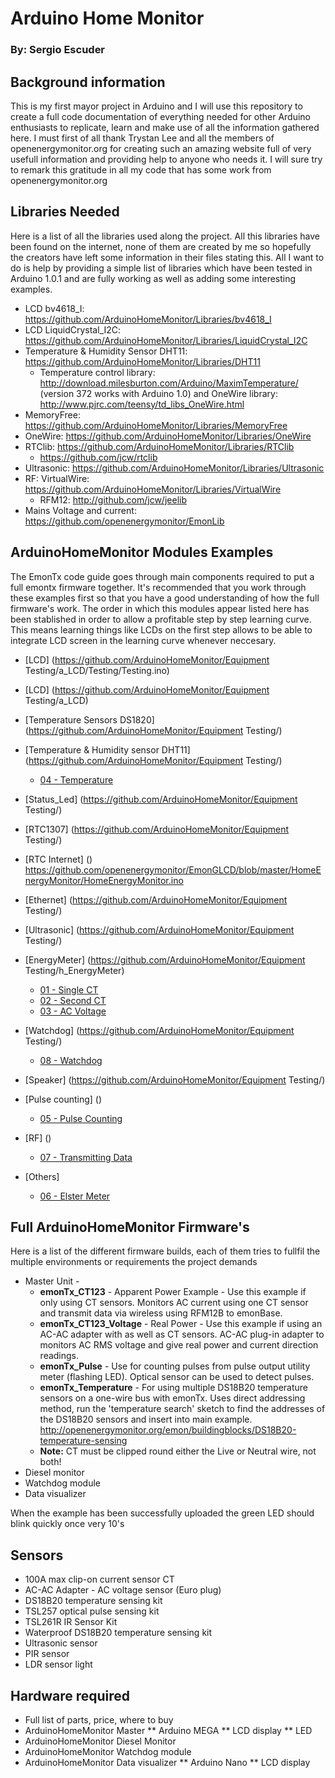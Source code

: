 # Arduino Home Monitor
### By: Sergio Escuder

## Background information
This is my first mayor project in Arduino and I will use this repository to create a full code documentation of everything needed for other Arduino enthusiasts to replicate, learn and make use of all the information gathered here.
I must first of all thank Trystan Lee and all the members of openenergymonitor.org for creating such an amazing website full of very usefull information and providing help to anyone who needs it. I will sure try to remark this gratitude in all my code that has some work from openenergymonitor.org 


## Libraries Needed
Here is a list of all the libraries used along the project. All this libraries have been found on the internet, none of them are created by me so hopefully the creators have left some information in their files stating this. All I want to do is help by providing a simple list of libraries which have been tested in Arduino 1.0.1 and are fully working as well as adding some interesting examples.
* LCD bv4618_I: https://github.com/ArduinoHomeMonitor/Libraries/bv4618_I
* LCD LiquidCrystal_I2C: https://github.com/ArduinoHomeMonitor/Libraries/LiquidCrystal_I2C
* Temperature & Humidity Sensor DHT11: https://github.com/ArduinoHomeMonitor/Libraries/DHT11
	* Temperature control library: http://download.milesburton.com/Arduino/MaximTemperature/ (version 372 works with Arduino 1.0) and OneWire library: http://www.pjrc.com/teensy/td_libs_OneWire.html
* MemoryFree: https://github.com/ArduinoHomeMonitor/Libraries/MemoryFree
* OneWire: https://github.com/ArduinoHomeMonitor/Libraries/OneWire
* RTClib: https://github.com/ArduinoHomeMonitor/Libraries/RTClib
	* https://github.com/jcw/rtclib
* Ultrasonic: https://github.com/ArduinoHomeMonitor/Libraries/Ultrasonic
* RF: VirtualWire: https://github.com/ArduinoHomeMonitor/Libraries/VirtualWire
	* RFM12: http://github.com/jcw/jeelib
* Mains Voltage and current: https://github.com/openenergymonitor/EmonLib


## ArduinoHomeMonitor Modules Examples
The EmonTx code guide goes through main components required to put a full emontx firmware together. It's recommended that you work through these examples first so that you have a good understanding of how the full firmware's work.
The order in which this modules appear listed here has been stablished in order to allow a profitable step by step learning curve. This means learning things like LCDs on the first step allows to be able to integrate LCD screen in the learning curve whenever neccesary.
* [LCD] (https://github.com/ArduinoHomeMonitor/Equipment Testing/a_LCD/Testing/Testing.ino)
* [LCD] (https://github.com/ArduinoHomeMonitor/Equipment Testing/a_LCD)
* [Temperature Sensors DS1820] (https://github.com/ArduinoHomeMonitor/Equipment Testing/)
* [Temperature & Humidity sensor DHT11] (https://github.com/ArduinoHomeMonitor/Equipment Testing/)
	* [04 - Temperature](https://github.com/openenergymonitor/emonTxFirmware/blob/master/Guide/d_Temperature/d_Temperature.ino)
* [Status_Led] (https://github.com/ArduinoHomeMonitor/Equipment Testing/)
* [RTC1307] (https://github.com/ArduinoHomeMonitor/Equipment Testing/)
* [RTC Internet] ()
https://github.com/openenergymonitor/EmonGLCD/blob/master/HomeEnergyMonitor/HomeEnergyMonitor.ino


* [Ethernet] (https://github.com/ArduinoHomeMonitor/Equipment Testing/)
* [Ultrasonic] (https://github.com/ArduinoHomeMonitor/Equipment Testing/)
* [EnergyMeter] (https://github.com/ArduinoHomeMonitor/Equipment Testing/h_EnergyMeter)
	* [01 - Single CT](https://github.com/openenergymonitor/emonTxFirmware/blob/master/Guide/a_SingleCT/a_SingleCT.ino)
	* [02 - Second CT](https://github.com/openenergymonitor/emonTxFirmware/blob/master/Guide/b_SecondCT/b_SecondCT.ino)
	* [03 - AC Voltage](https://github.com/openenergymonitor/emonTxFirmware/blob/master/Guide/c_ACVoltage/c_ACVoltage.ino)
* [Watchdog] (https://github.com/ArduinoHomeMonitor/Equipment Testing/)
	* [08 - Watchdog](https://github.com/openenergymonitor/emonTxFirmware/blob/master/Guide/h_watchdog/h_watchdog.ino)
* [Speaker] (https://github.com/ArduinoHomeMonitor/Equipment Testing/)
* [Pulse counting] ()
	* [05 - Pulse Counting](https://github.com/openenergymonitor/emonTxFirmware/blob/master/Guide/e_PulseCounting/e_PulseCounting.ino)
* [RF] ()
	* [07 - Transmitting Data](https://github.com/openenergymonitor/emonTxFirmware/blob/master/Guide/g_TransmittingData/g_TransmittingData.ino)
* [Others]
	* [06 - Elster Meter](https://github.com/openenergymonitor/emonTxFirmware/blob/master/Guide/f_ElsterMeter/f_ElsterMeter.ino)

## Full ArduinoHomeMonitor Firmware's
Here is a list of the different firmware builds, each of them tries to fullfil the multiple environments or requirements the project demands

* Master Unit - 
	* **emonTx_CT123** - Apparent Power Example - Use this example if only using CT sensors. Monitors AC current using one CT sensor and transmit data via wireless using RFM12B to emonBase. 
	* **emonTx_CT123_Voltage** - Real Power - Use this example if using an AC-AC adapter with as well as CT sensors. AC-AC plug-in adapter to monitors AC RMS voltage and give real power and current direction readings. 
	* **emonTx_Pulse** - Use for counting pulses from pulse output utility meter (flashing LED). Optical sensor can be used to detect pulses. 
	* **emonTx_Temperature** - For using multiple DS18B20 temperature sensors on a one-wire bus with emonTx. Uses direct addressing method, run the 'temperature search' sketch to find the addresses of the DS18B20 sensors and insert into main example. http://openenergymonitor.org/emon/buildingblocks/DS18B20-temperature-sensing
	* **Note:** CT must be clipped round either the Live or Neutral wire, not both! 
* Diesel monitor
* Watchdog module
* Data visualizer

When the example has been successfully uploaded the green LED should blink quickly once very 10's


## Sensors
* 100A max clip-on current sensor CT
* AC-AC Adapter - AC voltage sensor (Euro plug)
* DS18B20 temperature sensing kit
* TSL257 optical pulse sensing kit
* TSL261R IR Sensor Kit
* Waterproof DS18B20 temperature sensing kit
* Ultrasonic sensor
* PIR sensor
* LDR sensor light

## Hardware required
* Full list of parts, price, where to buy
* ArduinoHomeMonitor Master
** Arduino MEGA
** LCD display
** LED
* ArduinoHomeMonitor Diesel Monitor
* ArduinoHomeMonitor Watchdog module
* ArduinoHomeMonitor Data visualizer
** Arduino Nano
** LCD display
